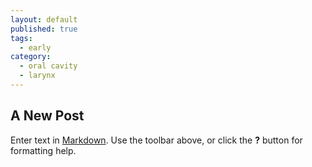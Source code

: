 ```yaml
---
layout: default
published: true
tags:
  - early
category:
  - oral cavity
  - larynx
---
```

## A New Post

Enter text in [Markdown](http://daringfireball.net/projects/markdown/). Use the toolbar above, or click the **?** button for formatting help.
